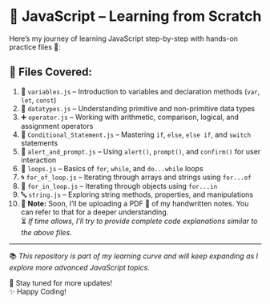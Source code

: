 # 📘 JavaScript – Learning from Scratch

Here’s my journey of learning JavaScript step-by-step with hands-on practice files 🚀:

## 📂 Files Covered:

1. 📄 `variables.js` – Introduction to variables and declaration methods (`var`, `let`, `const`)
2. 🧮 `datatypes.js` – Understanding primitive and non-primitive data types
3. ➕ `operator.js` – Working with arithmetic, comparison, logical, and assignment operators
4. 🔀 `Conditional_Statement.js` – Mastering `if`, `else`, `else if`, and `switch` statements
5. 💬 `alert_and_prompt.js` – Using `alert()`, `prompt()`, and `confirm()` for user interaction
6. 🔁 `loops.js` – Basics of `for`, `while`, and `do...while` loops
7. 🌀 `for_of_loop.js` – Iterating through arrays and strings using `for...of`
8. 🧭 `for_in_loop.js` – Iterating through objects using `for...in`
9. 🔤 `string.js` – Exploring string methods, properties, and manipulations
10. 📝 **Note:** Soon, I’ll be uploading a PDF 📄 of my handwritten notes. You can refer to that for a deeper understanding.  
    ⏳ *If time allows, I’ll try to provide complete code explanations similar to the above files.*

---

📚 *This repository is part of my learning curve and will keep expanding as I explore more advanced JavaScript topics.*

🔗 Stay tuned for more updates!  
✨ Happy Coding!
